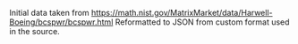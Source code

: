 Initial data taken from https://math.nist.gov/MatrixMarket/data/Harwell-Boeing/bcspwr/bcspwr.html
Reformatted to JSON from custom format used in the source.
